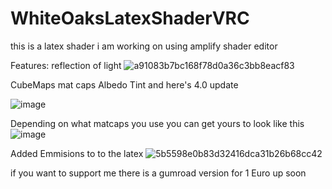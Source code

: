 # WhiteOaksLatexShaderVRC

this is a latex shader i am working on using  amplify shader editor 

Features: reflection of light
![a91083b7bc168f78d0a36c3bb8eacf83](https://user-images.githubusercontent.com/81419980/156875522-d0e62bf8-96fb-49c8-9240-f2800d9c998a.gif)

CubeMaps mat caps Albedo Tint and here's 4.0 update

![image](https://user-images.githubusercontent.com/81419980/162759987-b605f7cd-4476-463e-946f-fea6b6814e2b.png)

Depending on what matcaps you use you can get yours to look like this ![image](https://user-images.githubusercontent.com/81419980/162854243-4c54004b-69cc-4016-9112-c34fa0b4ba53.png)



Added Emmisions to to the latex
![5b5598e0b83d32416dca31b26b68cc42](https://user-images.githubusercontent.com/81419980/157045660-e506b640-d99f-4cbc-bf4a-b93276594332.gif)


if you want to support me there is a gumroad version for 1 Euro up soon
